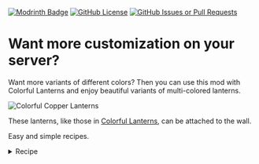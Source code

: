 [![Modrinth Badge](https://img.shields.io/modrinth/dt/colorful-copper-lanterns?label=Modrinth&logo=modrinth "View our Modrinth page")]([https://modrinth.com/mod/colorful-copper-lanterns](https://modrinth.com/mod/colorful-copper-lanterns))
[![GitHub License](https://img.shields.io/github/license/JCS-Mecabricks/Terrabiomes?color=%2342e3f5)](https://github.com/JCS-Mecabricks/Colorful-Copper-Lanterns/blob/master/LICENSE)
[![GitHub Issues or Pull Requests](https://img.shields.io/github/issues/JCS-Mecabricks/Terrabiomes?logo=github&color=yellow)](https://github.com/JCS-Mecabricks/Colorful-Copper-Lanterns/issues)

# Want more customization on your server?
Want more variants of different colors? Then you can use this mod with Colorful Lanterns and enjoy beautiful variants of multi-colored lanterns.

![Colorful Copper Lanterns](https://cdn.modrinth.com/data/cached_images/8c1ca24547761227ab28c57241f67683c4df8be2.jpeg)

These lanterns, like those in [Colorful Lanterns](https://modrinth.com/mod/colorful-lanterns), can be attached to the wall.

Easy and simple recipes.


<details>
<summary>Recipe</summary>

![Yellow Copper Lantern Recipe](https://cdn.modrinth.com/data/cached_images/180d613754a6e4f3ec706e1abc61d341fc93122a.png)

</details>


